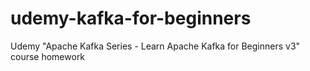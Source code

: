 # udemy-kafka-for-beginners
Udemy "Apache Kafka Series - Learn Apache Kafka for Beginners v3" course homework
